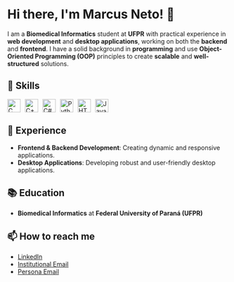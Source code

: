 # Hi there, I'm Marcus Neto! 👋

I am a **Biomedical Informatics** student at **UFPR** with practical experience in **web development** and **desktop applications**, working on both the **backend** and **frontend**. I have a solid background in **programming** and use **Object-Oriented Programming (OOP)** principles to create **scalable** and **well-structured** solutions.



## 🚀 Skills

<div style="display: flex; gap: 10px;">
  <img src="https://cdn.jsdelivr.net/gh/devicons/devicon/icons/c/c-original.svg" alt="C" width="30" height="30">
  <img src="https://cdn.jsdelivr.net/gh/devicons/devicon/icons/cplusplus/cplusplus-original.svg" alt="C++" width="30" height="30">
  <img src="https://cdn.jsdelivr.net/gh/devicons/devicon/icons/csharp/csharp-original.svg" alt="C#" width="30" height="30">
  <img src="https://cdn.jsdelivr.net/gh/devicons/devicon/icons/python/python-original.svg" alt="Python" width="30" height="30">
  <img src="https://cdn.jsdelivr.net/gh/devicons/devicon/icons/html5/html5-original.svg" alt="HTML" width="30" height="30">
  <img src="https://cdn.jsdelivr.net/gh/devicons/devicon/icons/javascript/javascript-original.svg" alt="JavaScript" width="30" height="30">
</div>



## 💼 Experience

- **Frontend & Backend Development**: Creating dynamic and responsive applications.
- **Desktop Applications**: Developing robust and user-friendly desktop applications.



## 📚 Education

- **Biomedical Informatics** at **Federal University of Paraná (UFPR)**



## 📫 How to reach me

- [LinkedIn](https://www.linkedin.com/in/marcus-neto-a83319306/)
- [Institutional Email](marcusneto@ufpr.br)
- [Persona Email](marcusnetoo@outlook.com)
